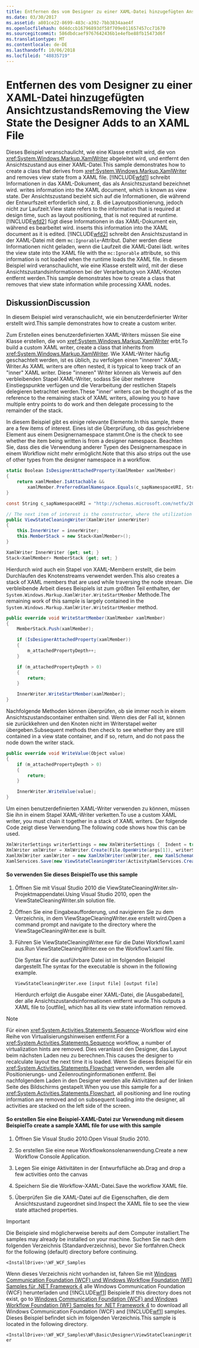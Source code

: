 ```yaml
---
title: Entfernen des vom Designer zu einer XAML-Datei hinzugefügten Ansichtzustands
ms.date: 03/30/2017
ms.assetid: a801ce22-8699-483c-a392-7bb3834aae4f
ms.openlocfilehash: 0d4dccb16796893df58f709e011657457cc71670
ms.sourcegitcommit: 586dbdcaef9767642436b1e4efbe88fb15473d6f
ms.translationtype: MT
ms.contentlocale: de-DE
ms.lasthandoff: 10/06/2018
ms.locfileid: "48835719"
---
```

# <a name="removing-the-view-state-the-designer-adds-to-an-xaml-file"></a><span data-ttu-id="d3df2-102">Entfernen des vom Designer zu einer XAML-Datei hinzugefügten Ansichtzustands</span><span class="sxs-lookup"><span data-stu-id="d3df2-102">Removing the View State the Designer Adds to an XAML File</span></span>
<span data-ttu-id="d3df2-103">Dieses Beispiel veranschaulicht, wie eine Klasse erstellt wird, die von <xref:System.Windows.Markup.XamlWriter> abgeleitet wird, und entfernt den Ansichtszustand aus einer XAML-Datei.</span><span class="sxs-lookup"><span data-stu-id="d3df2-103">This sample demonstrates how to create a class that derives from <xref:System.Windows.Markup.XamlWriter> and removes view state from a XAML file.</span></span> [!INCLUDE[wfd1](../../../../includes/wfd1-md.md)] <span data-ttu-id="d3df2-104">schreibt Informationen in das XAML-Dokument, das als Ansichtszustand bezeichnet wird.</span><span class="sxs-lookup"><span data-stu-id="d3df2-104"> writes information into the XAML document, which is known as view state.</span></span> <span data-ttu-id="d3df2-105">Der Ansichtszustand bezieht sich auf die Informationen, die während der Entwurfszeit erforderlich sind, z. B. die Layoutpositionierung, jedoch nicht zur Laufzeit.</span><span class="sxs-lookup"><span data-stu-id="d3df2-105">View state refers to the information that is required at design time, such as layout positioning, that is not required at runtime.</span></span> [!INCLUDE[wfd2](../../../../includes/wfd2-md.md)] <span data-ttu-id="d3df2-106">fügt diese Informationen in das XAML-Dokument ein, während es bearbeitet wird.</span><span class="sxs-lookup"><span data-stu-id="d3df2-106"> inserts this information into the XAML document as it is edited.</span></span> [!INCLUDE[wfd2](../../../../includes/wfd2-md.md)] <span data-ttu-id="d3df2-107">schreibt den Ansichtszustand in der XAML-Datei mit dem `mc:Ignorable`-Attribut. Daher werden diese Informationen nicht geladen, wenn die Laufzeit die XAML-Datei lädt.</span><span class="sxs-lookup"><span data-stu-id="d3df2-107"> writes the view state into the XAML file with the `mc:Ignorable` attribute, so this information is not loaded when the runtime loads the XAML file.</span></span> <span data-ttu-id="d3df2-108">In diesem Beispiel wird veranschaulicht, wie eine Klasse erstellt wird, mit der diese Ansichtszustandsinformationen bei der Verarbeitung von XAML-Knoten entfernt werden.</span><span class="sxs-lookup"><span data-stu-id="d3df2-108">This sample demonstrates how to create a class that removes that view state information while processing XAML nodes.</span></span>

## <a name="discussion"></a><span data-ttu-id="d3df2-109">Diskussion</span><span class="sxs-lookup"><span data-stu-id="d3df2-109">Discussion</span></span>
 <span data-ttu-id="d3df2-110">In diesem Beispiel wird veranschaulicht, wie ein benutzerdefinierter Writer erstellt wird.</span><span class="sxs-lookup"><span data-stu-id="d3df2-110">This sample demonstrates how to create a custom writer.</span></span>

 <span data-ttu-id="d3df2-111">Zum Erstellen eines benutzerdefinierten XAML-Writers müssen Sie eine Klasse erstellen, die von <xref:System.Windows.Markup.XamlWriter> erbt.</span><span class="sxs-lookup"><span data-stu-id="d3df2-111">To build a custom XAML writer, create a class that inherits from <xref:System.Windows.Markup.XamlWriter>.</span></span> <span data-ttu-id="d3df2-112">Wie XAML-Writer häufig geschachtelt werden, ist es üblich, zu verfolgen einen "inneren" XAML-Writer.</span><span class="sxs-lookup"><span data-stu-id="d3df2-112">As XAML writers are often nested, it is typical to keep track of an "inner" XAML writer.</span></span> <span data-ttu-id="d3df2-113">Diese "inneren" Writer können als Verweis auf den verbleibenden Stapel XAML-Writer, sodass Sie über mehrere Einstiegspunkte verfügen und die Verarbeitung der restlichen Stapels delegieren betrachtet werden.</span><span class="sxs-lookup"><span data-stu-id="d3df2-113">These "inner’ writers can be thought of as the reference to the remaining stack of XAML writers, allowing you to have multiple entry points to do work and then delegate processing to the remainder of the stack.</span></span>

 <span data-ttu-id="d3df2-114">In diesem Beispiel gibt es einige relevante Elemente.</span><span class="sxs-lookup"><span data-stu-id="d3df2-114">In this sample, there are a few items of interest.</span></span> <span data-ttu-id="d3df2-115">Eines ist die Überprüfung, ob das geschriebene Element aus einem Designernamespace stammt.</span><span class="sxs-lookup"><span data-stu-id="d3df2-115">One is the check to see whether the item being written is from a designer namespace.</span></span> <span data-ttu-id="d3df2-116">Beachten Sie, dass dies die Verwendung anderer Typen des Designernamespace in einem Workflow nicht mehr ermöglicht.</span><span class="sxs-lookup"><span data-stu-id="d3df2-116">Note that this also strips out the use of other types from the designer namespace in a workflow.</span></span>

```csharp
static Boolean IsDesignerAttachedProperty(XamlMember xamlMember)
{
    return xamlMember.IsAttachable &&
        xamlMember.PreferredXamlNamespace.Equals(c_sapNamespaceURI, StringComparison.OrdinalIgnoreCase);
}

const String c_sapNamespaceURI = "http://schemas.microsoft.com/netfx/2009/xaml/activities/presentation";

// The next item of interest is the constructor, where the utilization of the inner XAML writer is seen.
public ViewStateCleaningWriter(XamlWriter innerWriter)
{
    this.InnerWriter = innerWriter;
    this.MemberStack = new Stack<XamlMember>();
}

XamlWriter InnerWriter {get; set; }
Stack<XamlMember> MemberStack {get; set; }
```

 <span data-ttu-id="d3df2-117">Hierdurch wird auch ein Stapel von XAML-Membern erstellt, die beim Durchlaufen des Knotenstreams verwendet werden.</span><span class="sxs-lookup"><span data-stu-id="d3df2-117">This also creates a stack of XAML members that are used while traversing the node stream.</span></span> <span data-ttu-id="d3df2-118">Die verbleibende Arbeit dieses Beispiels ist zum größten Teil enthalten, der <!--zz  <xref:System.Windows.Markup.XamlWriter.WriteStartMember%2A>--> `System.Windows.Markup.XamlWriter.WriteStartMember` Methode.</span><span class="sxs-lookup"><span data-stu-id="d3df2-118">The remaining work of this sample is largely contained in the <!--zz  <xref:System.Windows.Markup.XamlWriter.WriteStartMember%2A>--> `System.Windows.Markup.XamlWriter.WriteStartMember` method.</span></span>

```csharp
public override void WriteStartMember(XamlMember xamlMember)
{
    MemberStack.Push(xamlMember);

    if (IsDesignerAttachedProperty(xamlMember))
    {
        m_attachedPropertyDepth++;
    }

    if (m_attachedPropertyDepth > 0)
    {
        return;
    }

    InnerWriter.WriteStartMember(xamlMember);
}
```

 <span data-ttu-id="d3df2-119">Nachfolgende Methoden können überprüfen, ob sie immer noch in einem Ansichtszustandscontainer enthalten sind. Wenn dies der Fall ist, können sie zurückkehren und den Knoten nicht im Writerstapel weiter übergeben.</span><span class="sxs-lookup"><span data-stu-id="d3df2-119">Subsequent methods then check to see whether they are still contained in a view state container, and if so, return, and do not pass the node down the writer stack.</span></span>

```csharp
public override void WriteValue(Object value)
{
    if (m_attachedPropertyDepth > 0)
    {
        return;
    }

    InnerWriter.WriteValue(value);
}
```

 <span data-ttu-id="d3df2-120">Um einen benutzerdefinierten XAML-Writer verwenden zu können, müssen Sie ihn in einem Stapel XAML-Writer verketten.</span><span class="sxs-lookup"><span data-stu-id="d3df2-120">To use a custom XAML writer, you must chain it together in a stack of XAML writers.</span></span> <span data-ttu-id="d3df2-121">Der folgende Code zeigt diese Verwendung.</span><span class="sxs-lookup"><span data-stu-id="d3df2-121">The following code shows how this can be used.</span></span>

```csharp
XmlWriterSettings writerSettings = new XmlWriterSettings {  Indent = true };
XmlWriter xmlWriter = XmlWriter.Create(File.OpenWrite(args[1]), writerSettings);
XamlXmlWriter xamlWriter = new XamlXmlWriter(xmlWriter, new XamlSchemaContext());
XamlServices.Save(new ViewStateCleaningWriter(ActivityXamlServices.CreateBuilderWriter(xamlWriter)), ab);
```

#### <a name="to-use-this-sample"></a><span data-ttu-id="d3df2-122">So verwenden Sie dieses Beispiel</span><span class="sxs-lookup"><span data-stu-id="d3df2-122">To use this sample</span></span>

1. <span data-ttu-id="d3df2-123">Öffnen Sie mit Visual Studio 2010 die ViewStateCleaningWriter.sln-Projektmappendatei.</span><span class="sxs-lookup"><span data-stu-id="d3df2-123">Using Visual Studio 2010, open the ViewStateCleaningWriter.sln solution file.</span></span>

2. <span data-ttu-id="d3df2-124">Öffnen Sie eine Eingabeaufforderung, und navigieren Sie zu dem Verzeichnis, in dem ViewStageCleaningWriter.exe erstellt wird.</span><span class="sxs-lookup"><span data-stu-id="d3df2-124">Open a command prompt and navigate to the directory where the ViewStageCleaningWriter.exe is built.</span></span>

3. <span data-ttu-id="d3df2-125">Führen Sie ViewStateCleaningWriter.exe für die Datei Workflow1.xaml aus.</span><span class="sxs-lookup"><span data-stu-id="d3df2-125">Run ViewStateCleaningWriter.exe on the Workflow1.xaml file.</span></span>

   <span data-ttu-id="d3df2-126">Die Syntax für die ausführbare Datei ist im folgenden Beispiel dargestellt.</span><span class="sxs-lookup"><span data-stu-id="d3df2-126">The syntax for the executable is shown in the following example.</span></span>

   ```console
   ViewStateCleaningWriter.exe [input file] [output file]
   ```

   <span data-ttu-id="d3df2-127">Hierdurch erfolgt die Ausgabe einer XAML-Datei, die \[Ausgabedatei], der alle Ansichtszustandsinformationen entfernt wurde.</span><span class="sxs-lookup"><span data-stu-id="d3df2-127">This outputs a XAML file to \[outfile], which has all its view state information removed.</span></span>

> [!NOTE]
> <span data-ttu-id="d3df2-128">Für einen <xref:System.Activities.Statements.Sequence>-Workflow wird eine Reihe von Virtualisierungshinweisen entfernt.</span><span class="sxs-lookup"><span data-stu-id="d3df2-128">For a <xref:System.Activities.Statements.Sequence> workflow, a number of virtualization hints are removed.</span></span> <span data-ttu-id="d3df2-129">Dies veranlasst den Designer, das Layout beim nächsten Laden neu zu berechnen.</span><span class="sxs-lookup"><span data-stu-id="d3df2-129">This causes the designer to recalculate layout the next time it is loaded.</span></span> <span data-ttu-id="d3df2-130">Wenn Sie dieses Beispiel für ein <xref:System.Activities.Statements.Flowchart> verwenden, werden alle Positionierungs- und Zeilenroutinginformationen entfernt. Bei nachfolgendem Laden in den Designer werden alle Aktivitäten auf der linken Seite des Bildschirms gestapelt.</span><span class="sxs-lookup"><span data-stu-id="d3df2-130">When you use this sample for a <xref:System.Activities.Statements.Flowchart>, all positioning and line routing information are removed and on subsequent loading into the designer, all activities are stacked on the left side of the screen.</span></span>

#### <a name="to-create-a-sample-xaml-file-for-use-with-this-sample"></a><span data-ttu-id="d3df2-131">So erstellen Sie eine Beispiel-XAML-Datei zur Verwendung mit diesem Beispiel</span><span class="sxs-lookup"><span data-stu-id="d3df2-131">To create a sample XAML file for use with this sample</span></span>

1. <span data-ttu-id="d3df2-132">Öffnen Sie Visual Studio 2010.</span><span class="sxs-lookup"><span data-stu-id="d3df2-132">Open Visual Studio 2010.</span></span>

2. <span data-ttu-id="d3df2-133">So erstellen Sie eine neue Workflowkonsolenanwendung.</span><span class="sxs-lookup"><span data-stu-id="d3df2-133">Create a new Workflow Console Application.</span></span>

3. <span data-ttu-id="d3df2-134">Legen Sie einige Aktivitäten in der Entwurfsfläche ab.</span><span class="sxs-lookup"><span data-stu-id="d3df2-134">Drag and drop a few activities onto the canvas</span></span>

4. <span data-ttu-id="d3df2-135">Speichern Sie die Workflow-XAML-Datei.</span><span class="sxs-lookup"><span data-stu-id="d3df2-135">Save the workflow XAML file.</span></span>

5. <span data-ttu-id="d3df2-136">Überprüfen Sie die XAML-Datei auf die Eigenschaften, die dem Ansichtszustand zugeordnet sind.</span><span class="sxs-lookup"><span data-stu-id="d3df2-136">Inspect the XAML file to see the view state attached properties.</span></span>

> [!IMPORTANT]
> <span data-ttu-id="d3df2-137">Die Beispiele sind möglicherweise bereits auf dem Computer installiert.</span><span class="sxs-lookup"><span data-stu-id="d3df2-137">The samples may already be installed on your machine.</span></span> <span data-ttu-id="d3df2-138">Suchen Sie nach dem folgenden Verzeichnis (Standardverzeichnis), bevor Sie fortfahren.</span><span class="sxs-lookup"><span data-stu-id="d3df2-138">Check for the following (default) directory before continuing.</span></span>  
>   
> `<InstallDrive>:\WF_WCF_Samples`  
>   
> <span data-ttu-id="d3df2-139">Wenn dieses Verzeichnis nicht vorhanden ist, fahren Sie mit [Windows Communication Foundation (WCF) und Windows Workflow Foundation (WF) Samples für .NET Framework 4](https://go.microsoft.com/fwlink/?LinkId=150780) alle Windows Communication Foundation (WCF) herunterladen und [!INCLUDE[wf1](../../../../includes/wf1-md.md)] Beispiele.</span><span class="sxs-lookup"><span data-stu-id="d3df2-139">If this directory does not exist, go to [Windows Communication Foundation (WCF) and Windows Workflow Foundation (WF) Samples for .NET Framework 4](https://go.microsoft.com/fwlink/?LinkId=150780) to download all Windows Communication Foundation (WCF) and [!INCLUDE[wf1](../../../../includes/wf1-md.md)] samples.</span></span> <span data-ttu-id="d3df2-140">Dieses Beispiel befindet sich im folgenden Verzeichnis.</span><span class="sxs-lookup"><span data-stu-id="d3df2-140">This sample is located in the following directory.</span></span>  
>   
> `<InstallDrive>:\WF_WCF_Samples\WF\Basic\Designer\ViewStateCleaningWriter`
